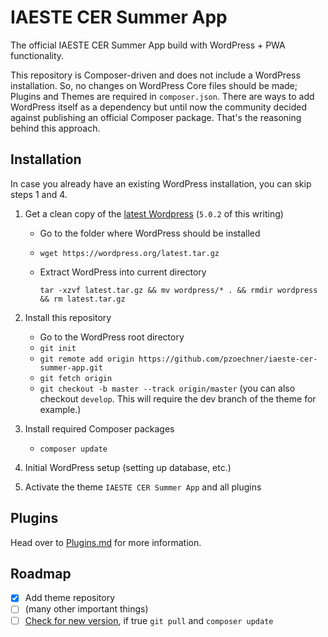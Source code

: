 # IAESTE CER Summer App
The official IAESTE CER Summer App build with WordPress + PWA functionality.

This repository is Composer-driven and does not include a WordPress installation. So, no changes on WordPress Core files should be made; Plugins and Themes are required in `composer.json`.
There are ways to add WordPress itself as a dependency but until now the community decided against publishing an official Composer package. That's the reasoning behind this approach.

## Installation
In case you already have an existing WordPress installation, you can skip steps 1 and 4.

1. Get a clean copy of the [latest Wordpress](https://codex.wordpress.org/Installing_WordPress) (`5.0.2` of this writing)
    * Go to the folder where WordPress should be installed
    * `wget https://wordpress.org/latest.tar.gz`
    * Extract WordPress into current directory
    
      `tar -xzvf latest.tar.gz && mv wordpress/* . && rmdir wordpress && rm latest.tar.gz`

2. Install this repository
    * Go to the WordPress root directory
    * `git init`
    * `git remote add origin https://github.com/pzoechner/iaeste-cer-summer-app.git`
    * `git fetch origin`
    * `git checkout -b master --track origin/master` (you can also checkout `develop`. This will require the dev branch of the theme for example.)

3. Install required Composer packages
    * `composer update`

4. Initial WordPress setup (setting up database, etc.)
5. Activate the theme `IAESTE CER Summer App` and all plugins

## Plugins
Head over to [Plugins.md](PLUGINS.md) for more information.

## Roadmap

- [x] Add theme repository
- [ ] (many other important things)
- [ ] [Check for new version](https://stackoverflow.com/a/3278427/1163881), if true `git pull` and `composer update`
